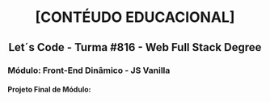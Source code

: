 <h1 align="center">[CONTÉUDO EDUCACIONAL]</h1>
<h2 align="center">Let´s Code - Turma #816 - Web Full Stack Degree</h2>
<h3>Módulo: Front-End Dinâmico - JS Vanilla</h3>
<h4>Projeto Final de Módulo:</h4>

